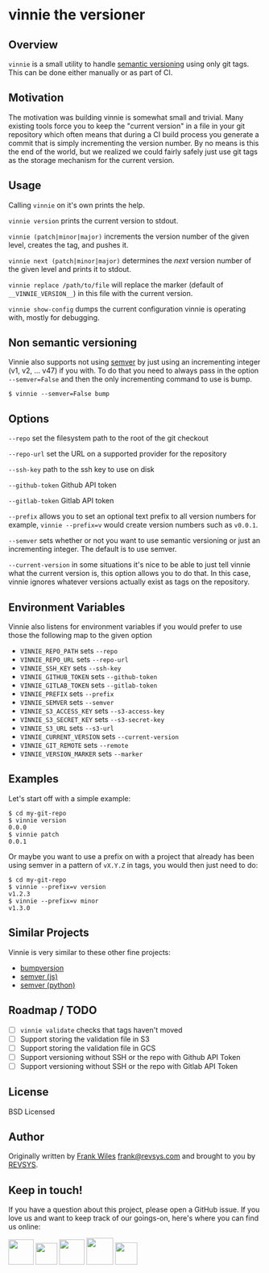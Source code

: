 # vinnie the versioner

## Overview

`vinnie` is a small utility to handle [semantic versioning](https://semver.org/)
using only git tags.  This can be done either manually or as part of CI.

## Motivation

The motivation was building vinnie is somewhat small and trivial. Many existing
tools force you to keep the "current version" in a file in your git repository
which often means that during a CI build process you generate a commit that
is simply incrementing the version number.  By no means is this the end of the
world, but we realized we could fairly safely just use git tags as the storage
mechanism for the current version.

## Usage

Calling `vinnie` on it's own prints the help.

`vinnie version` prints the current version to stdout.

`vinnie (patch|minor|major)` increments the version number of the given level, creates the tag, and pushes it.

`vinnie next (patch|minor|major)` determines the _next_ version number of the
given level and prints it to stdout.

`vinnie replace /path/to/file` will replace the marker (default of `__VINNIE_VERSION__`)
in this file with the current version.

`vinnie show-config` dumps the current configuration vinnie is operating with,
mostly for debugging.

## Non semantic versioning

Vinnie also supports not using [semver](https://semver.org/) by just using an
incrementing integer (v1, v2, ... v47) if you with.  To do that you need to
always pass in the option `--semver=False` and then the only incrementing
command to use is bump.

```shell
$ vinnie --semver=False bump
```

## Options

`--repo` set the filesystem path to the root of the git checkout

`--repo-url` set the URL on a supported provider for the repository

`--ssh-key` path to the ssh key to use on disk

`--github-token` Github API token

`--gitlab-token` Gitlab API token

`--prefix` allows you to set an optional text prefix to all version numbers for
example, `vinnie --prefix=v` would create version numbers such as `v0.0.1`.

`--semver` sets whether or not you want to use semantic versioning or just an
incrementing integer. The default is to use semver.

`--current-version` in some situations it's nice to be able to just tell vinnie
what the current version is, this option allows you to do that.  In this case,
vinnie ignores whatever versions actually exist as tags on the repository.

## Environment Variables

Vinnie also listens for environment variables if you would prefer to use those
the following map to the given option

- `VINNIE_REPO_PATH` sets `--repo`
- `VINNIE_REPO_URL` sets `--repo-url`
- `VINNIE_SSH_KEY` sets `--ssh-key`
- `VINNIE_GITHUB_TOKEN` sets `--github-token`
- `VINNIE_GITLAB_TOKEN` sets `--gitlab-token`
- `VINNIE_PREFIX` sets `--prefix`
- `VINNIE_SEMVER` sets `--semver`
- `VINNIE_S3_ACCESS_KEY` sets `--s3-access-key`
- `VINNIE_S3_SECRET_KEY` sets `--s3-secret-key`
- `VINNIE_S3_URL` sets `--s3-url`
- `VINNIE_CURRENT_VERSION` sets `--current-version`
- `VINNIE_GIT_REMOTE` sets `--remote`
- `VINNIE_VERSION_MARKER` sets `--marker`

## Examples

Let's start off with a simple example:

```shell
$ cd my-git-repo
$ vinnie version
0.0.0
$ vinnie patch
0.0.1
```

Or maybe you want to use a prefix on with a project that already has been
using semver in a pattern of `vX.Y.Z` in tags, you would then just need to do:

```shell
$ cd my-git-repo
$ vinnie --prefix=v version
v1.2.3
$ vinnie --prefix=v minor
v1.3.0
```

## Similar Projects

Vinnie is very similar to these other fine projects:

- [bumpversion](https://pypi.org/project/bumpversion/)
- [semver (js)](https://www.npmjs.com/package/semver)
- [semver (python)](https://pypi.org/project/semver/)

## Roadmap / TODO

- [ ] `vinnie validate` checks that tags haven't moved
- [ ] Support storing the validation file in S3
- [ ] Support storing the validation file in GCS
- [ ] Support versioning without SSH or the repo with Github API Token
- [ ] Support versioning without SSH or the repo with Gitlab API Token

## License

BSD Licensed

## Author

Originally written by [Frank Wiles](https://frankwiles.com) <frank@revsys.com>
and brought to you by [REVSYS](https://www.revsys.com).

## Keep in touch!

If you have a question about this project, please open a GitHub issue. If you love us and want to keep track of our goings-on, here's where you can find us online:

<a href="https://revsys.com?utm_medium=github&utm_source=vinnie"><img src="https://pbs.twimg.com/profile_images/915928618840285185/sUdRGIn1_400x400.jpg" height="50" /></a>
<a href="https://twitter.com/revsys"><img src="https://cdn1.iconfinder.com/data/icons/new_twitter_icon/256/bird_twitter_new_simple.png" height="43" /></a>
<a href="https://www.facebook.com/revsysllc/"><img src="https://cdn3.iconfinder.com/data/icons/picons-social/57/06-facebook-512.png" height="50" /></a>
<a href="https://github.com/revsys/"><img src="https://assets-cdn.github.com/images/modules/logos_page/GitHub-Mark.png" height="53" /></a>
<a href="https://gitlab.com/revsys"><img src="https://upload.wikimedia.org/wikipedia/commons/thumb/1/18/GitLab_Logo.svg/2000px-GitLab_Logo.svg.png" height="44" /></a>
